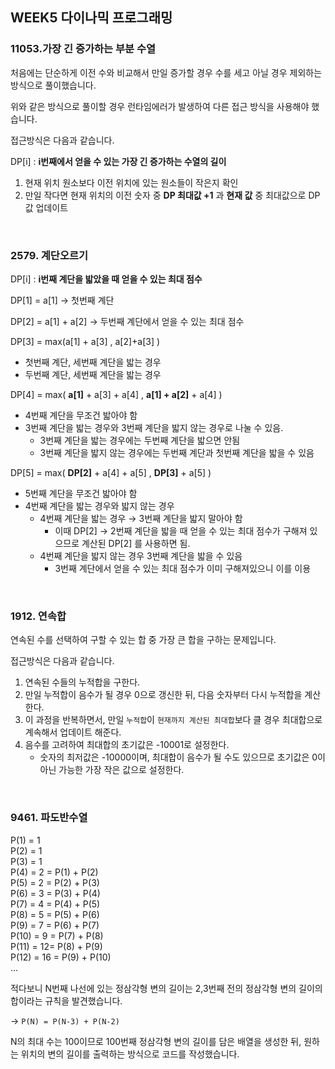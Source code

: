 ## WEEK5 다이나믹 프로그래밍 

### 11053.가장 긴 증가하는 부분 수열 

처음에는 단순하게 이전 수와 비교해서 만일 증가할 경우 수를 세고 아닐 경우 제외하는 방식으로 풀이했습니다. 

위와 같은 방식으로 풀이할 경우 런타임에러가 발생하여 다른 접근 방식을 사용해야 했습니다. 

접근방식은 다음과 같습니다. 

DP[i] :  **i번째에서 얻을 수 있는 가장 긴 증가하는 수열의 길이** 

1. 현재 위치 원소보다 이전 위치에 있는 원소들이 작은지 확인 
2. 만일 작다면 현재 위치의 이전 숫자 중 **DP 최대값 +1** 과 **현재 값** 중 최대값으로 DP값 업데이트 

<br>

### 2579. 계단오르기 

DP[i] :  **i번째 계단을 밟았을 때 얻을 수 있는 최대 점수** 

DP[1] = a[1] → 첫번째 계단 

DP[2] = a[1] + a[2] → 두번째 계단에서 얻을 수 있는 최대 점수 

DP[3] = max(a[1] + a[3] , a[2]+a[3] ) 

- 첫번째 계단, 세번째 계단을 밟는 경우
- 두번째 계단, 세번째 계단을 밟는 경우

DP[4] =  max( **a[1]** + a[3] + a[4] , **a[1] + a[2]** + a[4] )

- 4번째 계단을 무조건 밟아야 함
- 3번째 계단을 밟는 경우와 3번째 계단을 밟지 않는 경우로 나눌 수 있음. 
    - 3번째 계단을 밟는 경우에는 두번째 계단을 밟으면 안됨
    - 3번째 계단을 밟지 않는 경우에는 두번째 계단과 첫번째 계단을 밟을 수 있음

DP[5] = max(  **DP[2]** + a[4] + a[5] ,  **DP[3]** + a[5] )

- 5번째 계단을 무조건 밟아야 함
- 4번째 계단을 밟는 경우와 밟지 않는 경우
    - 4번째 계단을 밟는 경우 → 3번째 계단을 밟지 말아야 함
        - 이때 DP[2] → 2번째 계단을 밟을 때 얻을 수 있는 최대 점수가 구해져 있으므로 계산된 DP[2] 를 사용하면 됨.
    - 4번째 계단을 밟지 않는 경우 3번째 계단을 밟을 수 있음
        - 3번째 계단에서 얻을 수 있는 최대 점수가 이미 구해져있으니 이를 이용 

<br>

### 1912. 연속합 

연속된 수를 선택하여 구할 수 있는 합 중 가장 큰 합을 구하는 문제입니다. 

접근방식은 다음과 같습니다. 

1. 연속된 수들의 누적합을 구한다. 
2. 만일 누적합이 음수가 될 경우 0으로 갱신한 뒤, 다음 숫자부터 다시 누적합을 계산한다. 
3. 이 과정을 반복하면서, 만일 `누적합`이 `현재까지 계산된 최대합`보다 클 경우 최대합으로 계속해서 업데이트 해준다. 
4. 음수를 고려하여 최대합의 초기값은 -10001로 설정한다. 
    - 숫자의 최저값은 -10000이며, 최대합이 음수가 될 수도 있으므로 초기값은 0이 아닌 가능한 가장 작은 값으로 설정한다.  


<br>

### 9461. 파도반수열 

P(1) = 1 <br>
P(2) = 1 <br>
P(3) = 1 <br>
P(4) = 2  = P(1) + P(2) <br>
P(5) = 2  = P(2) + P(3) <br>
P(6) = 3 = P(3) + P(4) <br>
P(7) = 4 = P(4) + P(5) <br>
P(8) = 5 = P(5) + P(6) <br>
P(9) = 7 = P(6) + P(7) <br>
P(10) = 9 = P(7) + P(8) <br>
P(11) = 12= P(8) + P(9) <br>
P(12) = 16 = P(9) + P(10)<br>
... 

적다보니 N번째 나선에 있는 정삼각형 변의 길이는 2,3번째 전의 정삼각형 변의 길이의 합이라는 규칙을 발견했습니다. 

→ `P(N) = P(N-3) + P(N-2)`  


N의 최대 수는 100이므로 100번째 정삼각형 변의 길이를 담은 배열을 생성한 뒤, 
원하는 위치의 변의 길이를 출력하는 방식으로 코드를 작성했습니다. 
